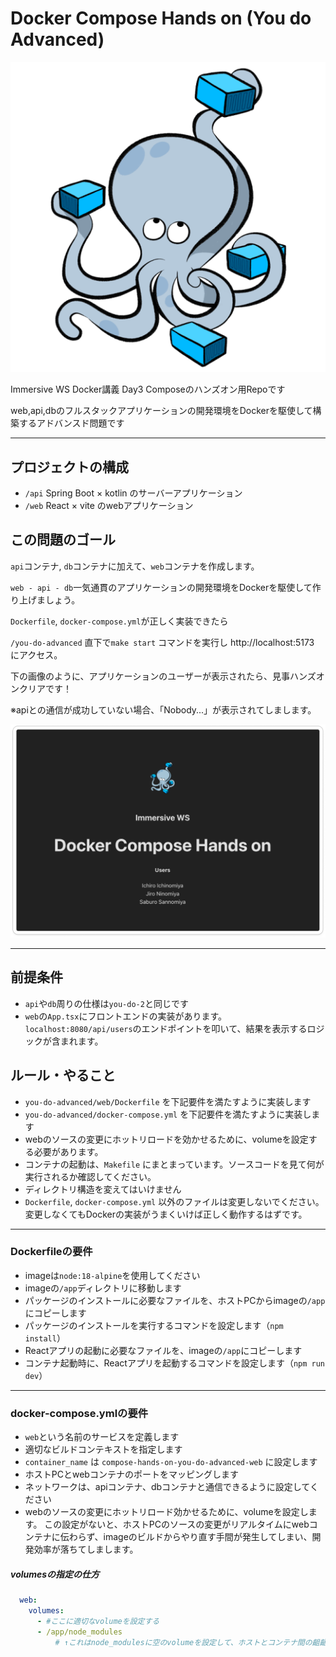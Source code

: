 # Docker Compose Hands on (You do Advanced)

![img.png](../compose.png)

Immersive WS Docker講義 Day3 Composeのハンズオン用Repoです

web,api,dbのフルスタックアプリケーションの開発環境をDockerを駆使して構築するアドバンスド問題です

___

## プロジェクトの構成
- `/api` Spring Boot × kotlin のサーバーアプリケーション
- `/web` React × vite のwebアプリケーション

## この問題のゴール
`api`コンテナ, `db`コンテナに加えて、`web`コンテナを作成します。

`web - api - db`一気通貫のアプリケーションの開発環境をDockerを駆使して作り上げましょう。

`Dockerfile`, `docker-compose.yml`が正しく実装できたら

`/you-do-advanced` 直下で`make start` コマンドを実行し http://localhost:5173 にアクセス。

下の画像のように、アプリケーションのユーザーが表示されたら、見事ハンズオンクリアです！

※apiとの通信が成功していない場合、「Nobody...」が表示されてしまします。

![success-page.png](success-page.png)

___

## 前提条件

- `api`や`db`周りの仕様は`you-do-2`と同じです
- `web`の`App.tsx`にフロントエンドの実装があります。`localhost:8080/api/users`のエンドポイントを叩いて、結果を表示するロジックが含まれます。


## ルール・やること

- `you-do-advanced/web/Dockerfile` を下記要件を満たすように実装します
- `you-do-advanced/docker-compose.yml` を下記要件を満たすように実装します
- webのソースの変更にホットリロードを効かせるために、volumeを設定する必要があります。
- コンテナの起動は、`Makefile` にまとまっています。ソースコードを見て何が実行されるか確認してください。
- ディレクトリ構造を変えてはいけません
- `Dockerfile`, `docker-compose.yml` 以外のファイルは変更しないでください。変更しなくてもDockerの実装がうまくいけば正しく動作するはずです。

___

### Dockerfileの要件

- imageは`node:18-alpine`を使用してください
- imageの`/app`ディレクトリに移動します
- パッケージのインストールに必要なファイルを、ホストPCからimageの`/app`にコピーします
- パッケージのインストールを実行するコマンドを設定します（`npm install`）
- Reactアプリの起動に必要なファイルを、imageの`/app`にコピーします
- コンテナ起動時に、Reactアプリを起動するコマンドを設定します（`npm run dev`）

___

### docker-compose.ymlの要件

- `web`という名前のサービスを定義します
- 適切なビルドコンテキストを指定します
- `container_name` は `compose-hands-on-you-do-advanced-web` に設定します
- ホストPCとwebコンテナのポートをマッピングします
- ネットワークは、apiコンテナ、dbコンテナと通信できるように設定してください
- webのソースの変更にホットリロード効かせるために、volumeを設定します。 この設定がないと、ホストPCのソースの変更がリアルタイムにwebコンテナに伝わらず、imageのビルドからやり直す手間が発生してしまい、開発効率が落ちてしまします。

##### volumesの指定の仕方
```yml
  web:
    volumes:
      - #ここに適切なvolumeを設定する
      - /app/node_modules 
          # ↑これはnode_modulesに空のvolumeを設定して、ホストとコンテナ間の齟齬を防止していいます。このまま書いてください。
```